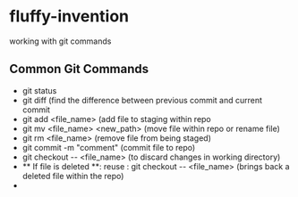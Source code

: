 # fluffy-invention
working with git commands
## Common Git Commands
* git status 
* git diff (find the difference between previous commit and current commit
* git add <file_name> (add file to staging within repo
* git mv <file_name> <new_path> (move file within repo or rename file) 
* git rm <file_name> (remove file from being staged)
* git commit -m "comment" (commit file to repo)
* git checkout -- <file_name> (to discard changes in working directory)
* ** If file is deleted **: reuse : git checkout -- <file_name> (brings back a deleted file within the repo)
* 
